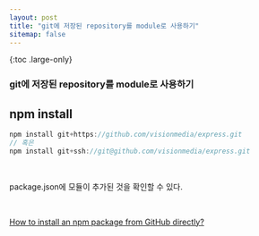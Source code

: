 ```yaml
---
layout: post
title: "git에 저장된 repository를 module로 사용하기"
sitemap: false
---
```


{:toc .large-only}

### git에 저장된 repository를 module로 사용하기

## npm install

```js
npm install git+https://github.com/visionmedia/express.git
// 혹은
npm install git+ssh://git@github.com/visionmedia/express.git
```

<br/>

package.json에 모듈이 추가된 것을 확인할 수 있다.

<br/>

[How to install an npm package from GitHub directly?](https://stackoverflow.com/questions/17509669/how-to-install-an-npm-package-from-github-directly)
